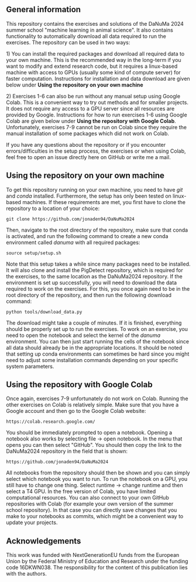 ## General information
This repository contains the exercises and solutions of the DaNuMa 2024 summer school "machine learning in animal science". It also contains functionality to automatically download all data required to run the exercises. The repository can be used in two ways:

1\) You can install the required packages and download all required data to your own machine. This is the recommended way in the long-term if you want to modify and extend research code, but it requires a linux-based machine with access to GPUs (usually some kind of compute server) for faster computation. Instructions for installation and data download are given below under **Using the repository on your own machine**

2\) Exercises 1-6 can also be run without any manual setup using Google Colab. This is a convenient way to try out methods and for smaller projects. It does not require any access to a GPU server since all resources are provided by Google. Instructions for how to run exercises 1-6 using Google Colab are given below under **Using the repository with Google Colab**. Unfortunately, exercises 7-9 cannot be run on Colab since they require the manual installation of some packages which did not work on Colab.

If you have any questions about the repository or if you encounter errors/difficulties in the setup process, the exercises or when using Colab, feel free to open an issue directly here on GitHub or write me a mail.

## Using the repository on your own machine
To get this repository running on your own machine, you need to have *git* and *conda* installed. Furthermore, the setup has only been tested on linux-based machines. If these requirements are met, you first have to clone the repository to a location of your choice:
```
git clone https://github.com/jonaden94/DaNuMa2024
```
Then, navigate to the root directory of the repository, make sure that conda is activated, and run the following command to create a new conda environment called *danuma* with all required packages:
```
source setup/setup.sh
```
Note that this setup takes a while since many packages need to be installed. It will also clone and install the PigDetect repository, which is required for the exercises, to the same location as the DaNuMa2024 repository. If the environment is set up successfully, you will need to download the data required to work on the exercises. For this, you once again need to be in the root directory of the repository, and then run the following download command:
```
python tools/download_data.py
```
The download might take a couple of minutes. If it is finished, everything should be properly set up to run the exercises. To work on an exercise, you need to open the notebook and select the kernel of the *danuma* environment. You can then just start running the cells of the notebook since all data should already be in the appropriate locations. It should be noted that setting up conda environments can sometimes be hard since you might need to adjust some installation commands depending on your specific system parameters.

## Using the repository with Google Colab
Once again, exercises 7-9 unfortunately do not work on Colab. Running the other exercises on Colab is relatively simple. Make sure that you have a Google account and then go to the Google Colab website:
```
https://colab.research.google.com/
```
You should be immediately prompted to open a notebook. Opening a notebook also works by selecting file &#8594; open notebook. In the menu that opens you can then select "GitHub". You should then copy the link to the DaNuMa2024 repository in the field that is shown:
```
https://github.com/jonaden94/DaNuMa2024
```
All notebooks from the repository should then be shown and you can simply select which notebook you want to run. To run the notebook on a GPU, you still have to change one thing. Select runtime &#8594; change runtime and then select a T4 GPU. In the free version of Colab, you have limited computational resources. You can also connect to your own GitHub repositories with Colab (for example your own version of the summer school repository). In that case you can directly save changes that you make to your notebooks as commits, which might be a convenient way to update your projects.

## Acknowledgements
This work was funded with NextGenerationEU funds from the European Union by the Federal Ministry of Education and Research under the funding code 16DKWN038. The responsibility for the content of this publication lies with the authors.